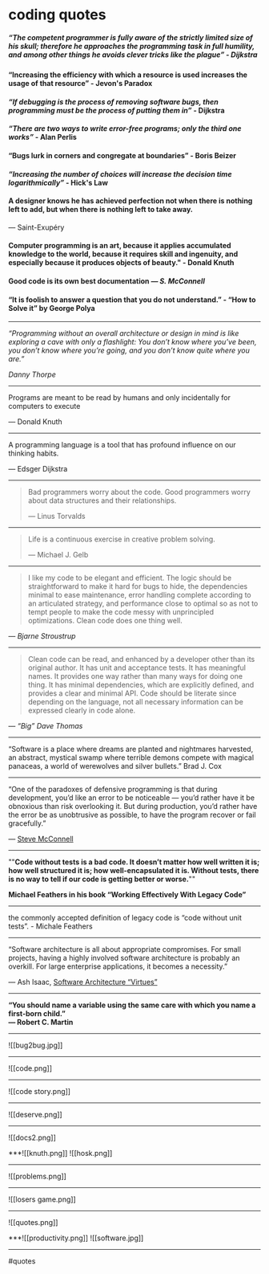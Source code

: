 # coding quotes

#####  “**The competent programmer is fully aware of the strictly limited size of his skull**; therefore he approaches the programming task in full humility, and among other things he avoids clever tricks like the plague” - Dijkstra

####  “Increasing the efficiency with which a resource is used increases the usage of that resource” - Jevon's Paradox

#### _“If debugging is the process of removing software bugs, then programming must be the process of putting them in”_  - Dijkstra

#### _“There are two ways to write error-free programs; only the third one works”_  - Alan Perlis

#### “Bugs lurk in corners and congregate at boundaries” - Boris Beizer

#### _“Increasing the number of choices will increase the decision time logarithmically”_ - Hick's Law

#### **A designer knows he has achieved perfection not when there is nothing left to add, but when there is nothing left to take away.**  
— Saint-Exupéry

#### Computer programming is an art, because it applies accumulated knowledge to the world, because it requires skill and ingenuity, and especially because it produces objects of beauty." - Donald Knuth

#### Good code is its own best documentation _— S. McConnell_

####  “It is foolish to answer a question that you do not understand.”  - **“How to Solve it” by George Polya**
***

_“Programming without an overall architecture or design in mind is like exploring a cave with only a flashlight: You don’t know where you’ve been, you don’t know where you’re going, and you don’t know quite where you are.”_

_Danny Thorpe_
***
Programs are meant to be read by humans and only incidentally for computers to execute

— Donald Knuth
***
A programming language is a tool that has profound influence on our thinking habits.

— Edsger Dijkstra
***
> Bad programmers worry about the code. Good programmers worry about data structures and their relationships.
> 
> — Linus Torvalds


***
> Life is a continuous exercise in creative problem solving.
> 
> — Michael J. Gelb

***
> I like my code to be elegant and efficient. The logic should be straightforward to make it hard for bugs to hide, the dependencies minimal to ease maintenance, error handling complete according to an articulated strategy, and performance close to optimal so as not to tempt people to make the code messy with unprincipled optimizations. Clean code does one thing well.

— _Bjarne Stroustrup_
***
> Clean code can be read, and enhanced by a developer other than its original author. It has unit and acceptance tests. It has meaningful names. It provides one way rather than many ways for doing one thing. It has minimal dependencies, which are explicitly defined, and provides a clear and minimal API. Code should be literate since depending on the language, not all necessary information can be expressed clearly in code alone.

— _“Big” Dave Thomas_
***
“Software is a place where dreams are planted and nightmares harvested, an abstract, mystical swamp where terrible demons compete with magical panaceas, a world of werewolves and silver bullets.” Brad J. Cox
***
“One of the paradoxes of defensive programming is that during development, you’d like an error to be noticeable — you’d rather have it be obnoxious than risk overlooking it. But during production, you’d rather have the error be as unobtrusive as possible, to have the program recover or fail gracefully.”

— [Steve McConnell](https://quotefancy.com/steve-mcconnell-quotes)

***
""**Code without tests is a bad code. It doesn’t matter how well written it is; how well structured it is; how well-encapsulated it is. Without tests, there is no way to tell if our code is getting better or worse.**""

**Michael Feathers in his book “Working Effectively With Legacy Code”**
***
the commonly accepted definition of legacy code is “code without unit tests”. - Michale Feathers
***
“Software architecture is all about appropriate compromises. For small projects, having a highly involved software architecture is probably an overkill. For large enterprise applications, it becomes a necessity.”

— Ash Isaac, [Software Architecture “Virtues”](https://dev.to/ashokisaac/software-architecture-virtues-22hj)
***
**“You should name a variable using the same care with which you name a first-born child.”  
— Robert C. Martin**
***
![[bug2bug.jpg]]
***
![[code.png]]
***
![[code story.png]]
***
![[deserve.png]]
***
![[docs2.png]]

***![[knuth.png]]
![[hosk.png]]
***
![[problems.png]]
***
![[losers game.png]]
***
![[quotes.png]]

***![[productivity.png]]
![[software.jpg]]
***

#quotes


